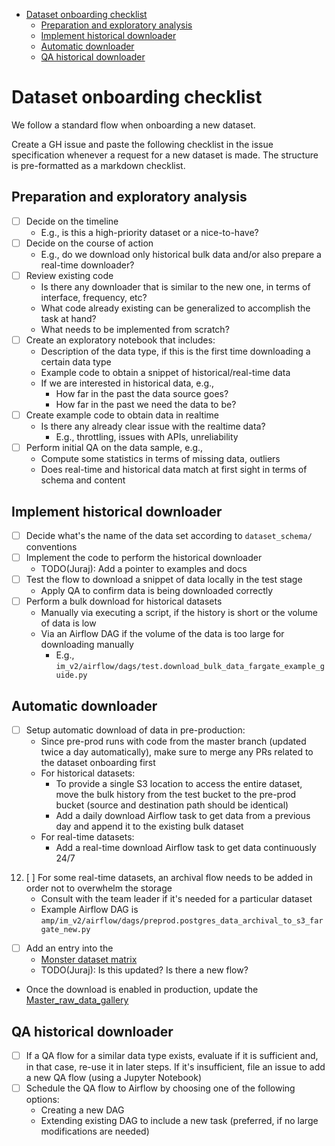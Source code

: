 

<!-- toc -->

- [Dataset onboarding checklist](#dataset-onboarding-checklist)
  * [Preparation and exploratory analysis](#preparation-and-exploratory-analysis)
  * [Implement historical downloader](#implement-historical-downloader)
  * [Automatic downloader](#automatic-downloader)
  * [QA historical downloader](#qa-historical-downloader)

<!-- tocstop -->

# Dataset onboarding checklist

We follow a standard flow when onboarding a new dataset.

Create a GH issue and paste the following checklist in the issue specification
whenever a request for a new dataset is made. The structure is pre-formatted as
a markdown checklist.

## Preparation and exploratory analysis

- [ ] Decide on the timeline
  - E.g., is this a high-priority dataset or a nice-to-have?
- [ ] Decide on the course of action
  - E.g., do we download only historical bulk data and/or also prepare a
    real-time downloader?
- [ ] Review existing code
  - Is there any downloader that is similar to the new one, in terms of
    interface, frequency, etc?
  - What code already existing can be generalized to accomplish the task at
    hand?
  - What needs to be implemented from scratch?
- [ ] Create an exploratory notebook that includes:
  - Description of the data type, if this is the first time downloading a
    certain data type
  - Example code to obtain a snippet of historical/real-time data
  - If we are interested in historical data, e.g.,
    - How far in the past the data source goes?
    - How far in the past we need the data to be?
- [ ] Create example code to obtain data in realtime
  - Is there any already clear issue with the realtime data?
    - E.g., throttling, issues with APIs, unreliability
- [ ] Perform initial QA on the data sample, e.g.,
  - Compute some statistics in terms of missing data, outliers
  - Does real-time and historical data match at first sight in terms of schema
    and content

## Implement historical downloader

- [ ] Decide what's the name of the data set according to `dataset_schema/`
      conventions
- [ ] Implement the code to perform the historical downloader
  - TODO(Juraj): Add a pointer to examples and docs
- [ ] Test the flow to download a snippet of data locally in the test stage
  - Apply QA to confirm data is being downloaded correctly
- [ ] Perform a bulk download for historical datasets
  - Manually via executing a script, if the history is short or the volume of
    data is low
  - Via an Airflow DAG if the volume of the data is too large for downloading
    manually
    - E.g.,
      `im_v2/airflow/dags/test.download_bulk_data_fargate_example_guide.py`

## Automatic downloader

- [ ] Setup automatic download of data in pre-production:
  - Since pre-prod runs with code from the master branch (updated twice a day
    automatically), make sure to merge any PRs related to the dataset onboarding
    first
  - For historical datasets:
    - To provide a single S3 location to access the entire dataset, move the
      bulk history from the test bucket to the pre-prod bucket (source and
      destination path should be identical)
    - Add a daily download Airflow task to get data from a previous day and
      append it to the existing bulk dataset
  - For real-time datasets:
    - Add a real-time download Airflow task to get data continuously 24/7

12. [ ] For some real-time datasets, an archival flow needs to be added in order
        not to overwhelm the storage
    - Consult with the team leader if it's needed for a particular dataset
    - Example Airflow DAG is
      `amp/im_v2/airflow/dags/preprod.postgres_data_archival_to_s3_fargate_new.py`

- [ ] Add an entry into the
  - [Monster dataset matrix](https://docs.google.com/spreadsheets/d/13Vyrxs9Eg-C6y91XIogLHi4A1_AFK7_KCF2KEnnxYv0/edit#gid=1908921737)
  - TODO(Juraj): Is this updated? Is there a new flow?
- Once the download is enabled in production, update the
  [Master_raw_data_gallery](https://github.com/cryptokaizen/cmamp/blob/master/im_v2/common/notebooks/Master_raw_data_gallery.ipynb)

## QA historical downloader

- [ ] If a QA flow for a similar data type exists, evaluate if it is sufficient
      and, in that case, re-use it in later steps. If it's insufficient, file an
      issue to add a new QA flow (using a Jupyter Notebook)
- [ ] Schedule the QA flow to Airflow by choosing one of the following options:
  - Creating a new DAG
  - Extending existing DAG to include a new task (preferred, if no large
    modifications are needed)
